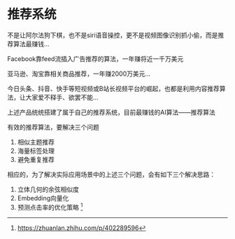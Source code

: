 # 推荐系统

不是让阿尔法狗下棋，也不是siri语音操控，更不是视频图像识别抓小偷，而是推荐算法最赚钱…

Facebook靠feed流插入广告推荐的算法，一年赚将近一千万美元

亚马逊、淘宝靠相关商品推荐，一年赚2000万美元…

今日头条、抖音、快手等短视频或B站长视频平台的崛起，也都是利用内容推荐算法，让大家爱不释手、欲罢不能…

上述产品统统搭建了属于自己的推荐系统，目前最赚钱的AI算法——推荐算法

有效的推荐算法，要解决三个问题

1. 相似主题推荐
2. 海量标签处理
3. 避免重复推荐

相应的，为了解决实际应用场景中的上述三个问题，会有如下三个解决思路：

1. 立体几何的余弦相似度
2. Embedding向量化
3. 预测点击率的优化策略 [^1]

[^1]: https://zhuanlan.zhihu.com/p/402289596
